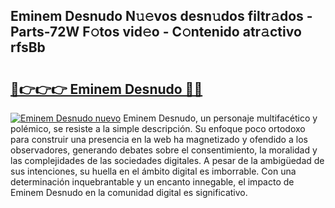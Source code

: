 ## Eminem Desnudo N𝚞𝚎vos desn𝚞dos filtr𝚊dos - Parts-72W F𝚘tos vid𝚎o - C𝚘ntenido atr𝚊ctivo rfsBb

# <h2><a href="http://mbcpfv.tromn.icu/?c=Eminem+Desnudo">🔗👉👉👉 Eminem Desnudo 🔗🔗</a></h2>

[![Eminem Desnudo nuevo](https://i.imgur.com/pEAQMta.gif)](http://mbcpfv.tromn.icu/?c=Eminem+Desnudo)
Eminem Desnudo, un personaje multifacético y polémico, se resiste a la simple descripción. Su enfoque poco ortodoxo para construir una presencia en la web ha magnetizado y ofendido a los observadores, generando debates sobre el consentimiento, la moralidad y las complejidades de las sociedades digitales. A pesar de la ambigüedad de sus intenciones, su huella en el ámbito digital es imborrable. Con una determinación inquebrantable y un encanto innegable, el impacto de Eminem Desnudo en la comunidad digital es significativo.
